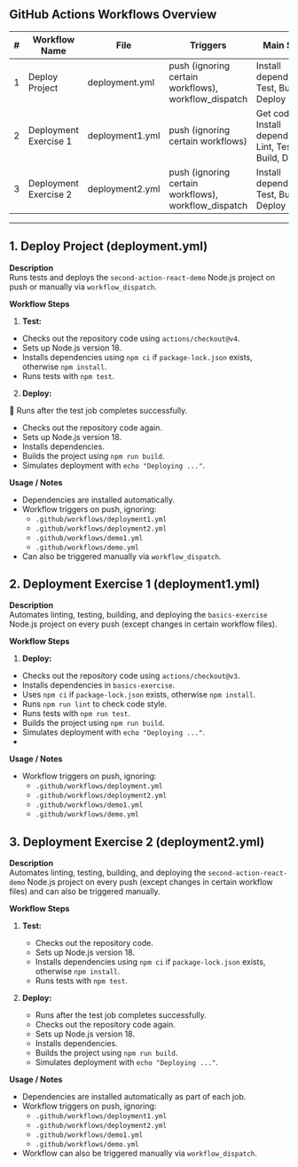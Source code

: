 ## GitHub Actions Workflows Overview

| # | Workflow Name | File | Triggers | Main Steps |
|---|---------------|------|----------|------------|
| 1 | Deploy Project | deployment.yml | push (ignoring certain workflows), workflow_dispatch | Install dependencies, Test, Build, Deploy |
| 2 | Deployment Exercise 1 | deployment1.yml | push (ignoring certain workflows) | Get code, Install dependencies, Lint, Test, Build, Deploy |
| 3 | Deployment Exercise 2 | deployment2.yml | push (ignoring certain workflows), workflow_dispatch | Install dependencies, Test, Build, Deploy |
---

## 1. Deploy Project (deployment.yml)

**Description**  
Runs tests and deploys the `second-action-react-demo` Node.js project on push or manually via `workflow_dispatch`.

**Workflow Steps**

1. **Test:**  
- Checks out the repository code using `actions/checkout@v4`.  
- Sets up Node.js version 18.  
- Installs dependencies using `npm ci` if `package-lock.json` exists, otherwise `npm install`.  
- Runs tests with `npm test`.  

2. **Deploy:**  

🔴 Runs after the test job completes successfully.

   - Checks out the repository code again.  
   - Sets up Node.js version 18.  
   - Installs dependencies.  
   - Builds the project using `npm run build`.  
   - Simulates deployment with `echo "Deploying ..."`.

**Usage / Notes**

- Dependencies are installed automatically.  
- Workflow triggers on push, ignoring:
  - `.github/workflows/deployment1.yml`
  - `.github/workflows/deployment2.yml`
  - `.github/workflows/demo1.yml`
  - `.github/workflows/demo.yml`
- Can also be triggered manually via `workflow_dispatch`.


## 2. Deployment Exercise 1 (deployment1.yml)

**Description**  
Automates linting, testing, building, and deploying the `basics-exercise` Node.js project on every push (except changes in certain workflow files).

**Workflow Steps**

1. **Deploy:**
  - Checks out the repository code using `actions/checkout@v3`.  
   - Installs dependencies in `basics-exercise`.  
   - Uses `npm ci` if `package-lock.json` exists, otherwise `npm install`.  
   - Runs `npm run lint` to check code style.  
   - Runs tests with `npm run test`.  
   - Builds the project using `npm run build`.  
   - Simulates deployment with `echo "Deploying ..."`.
   - 
**Usage / Notes**

- Workflow triggers on push, ignoring:
  - `.github/workflows/deployment.yml`
  - `.github/workflows/deployment2.yml`
  - `.github/workflows/demo1.yml`
  - `.github/workflows/demo.yml`


## 3. Deployment Exercise 2 (deployment2.yml)

**Description**  
Automates linting, testing, building, and deploying the `second-action-react-demo` Node.js project on every push (except changes in certain workflow files) and can also be triggered manually.

**Workflow Steps**

1. **Test:**  
   - Checks out the repository code.  
   - Sets up Node.js version 18.  
   - Installs dependencies using `npm ci` if `package-lock.json` exists, otherwise `npm install`.  
   - Runs tests with `npm test`.  

2. **Deploy:**  
   - Runs after the test job completes successfully.  
   - Checks out the repository code again.  
   - Sets up Node.js version 18.  
   - Installs dependencies.  
   - Builds the project using `npm run build`.  
   - Simulates deployment with `echo "Deploying ..."`.

**Usage / Notes**

- Dependencies are installed automatically as part of each job.  
- Workflow triggers on push, ignoring:
  - `.github/workflows/deployment1.yml`
  - `.github/workflows/deployment2.yml`
  - `.github/workflows/demo1.yml`
  - `.github/workflows/demo.yml`
- Workflow can also be triggered manually via `workflow_dispatch`.
